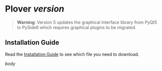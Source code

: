 # Plover $version$

> **Warning**: Version 5 updates the graphical interface library from PyQt5 to PySide6 which requires graphical plugins to be migrated.

## Installation Guide

Read the [Installation Guide](https://github.com/openstenoproject/plover/wiki/Installation-Guide) to see which file you need to download.

$body$
